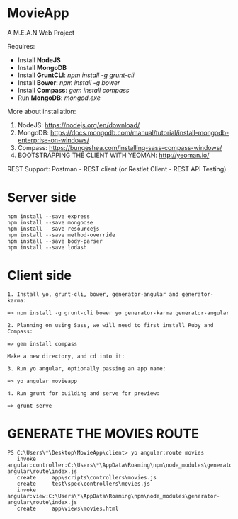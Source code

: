 # MovieApp
A M.E.A.N Web Project

Requires:
+ Install **NodeJS**
+ Install **MongoDB**
+ Install **GruntCLI**: *npm install -g grunt-cli*
+ Install **Bower**: *npm install -g bower*
+ Install **Compass**: *gem install compass*
+ Run **MongoDB**: *mongod.exe*

More about installation:
1) NodeJS: https://nodejs.org/en/download/
2) MongoDB: https://docs.mongodb.com/manual/tutorial/install-mongodb-enterprise-on-windows/
3) Compass: https://bungeshea.com/installing-sass-compass-windows/
4) BOOTSTRAPPING THE CLIENT WITH YEOMAN: http://yeoman.io/

REST Support: Postman - REST client (or Restlet Client - REST API Testing)

# Server side
```Require
npm install --save express
npm install --save mongoose
npm install --save resourcejs
npm install --save method-override
npm install --save body-parser
npm install --save lodash
```
# Client side
```
1. Install yo, grunt-cli, bower, generator-angular and generator-karma:

=> npm install -g grunt-cli bower yo generator-karma generator-angular

2. Planning on using Sass, we will need to first install Ruby and Compass:

=> gem install compass

Make a new directory, and cd into it:

3. Run yo angular, optionally passing an app name:

=> yo angular movieapp

4. Run grunt for building and serve for preview:

=> grunt serve
```

# GENERATE THE MOVIES ROUTE
```
PS C:\Users\*\Desktop\MovieApp\client> yo angular:route movies
   invoke   angular:controller:C:\Users\*\AppData\Roaming\npm\node_modules\generator-angular\route\index.js
   create     app\scripts\controllers\movies.js
   create     test\spec\controllers\movies.js
   invoke   angular:view:C:\Users\*\AppData\Roaming\npm\node_modules\generator-angular\route\index.js
   create     app\views\movies.html
```